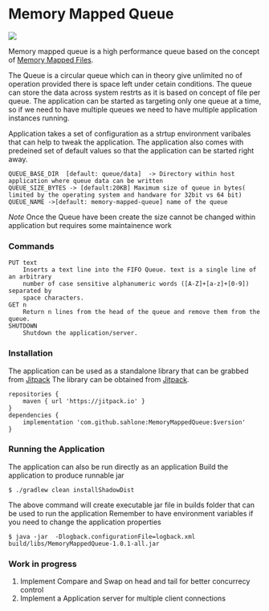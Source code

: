 # Memory Mapped Queue

[![](https://jitpack.io/v/sahlone/MemoryMappedQueue.svg?label=Release)](https://jitpack.io/#sahlone/kson)

Memory mapped queue is a high performance queue based on the concept of [Memory Mapped Files](https://en.wikipedia.org/wiki/Memory-mapped_file).

The Queue is a circular queue which can in theory give unlimited no of operation provided there is space left under cetain conditions.
The queue can store the data across system restrts as it is based on concept of file per queue.
The application can be started as targeting only one queue at a time, so if we need to have multiple queues we need to have multiple application instances running.

Application takes a set of configuration as a strtup environment varibales that can help to tweak the application.
The application also comes with predeined set of default values  so that the application can be started right away.

```
QUEUE_BASE_DIR  [default: queue/data]  -> Directory within host application where queue data can be written
QUEUE_SIZE_BYTES -> [default:20KB] Maximum size of queue in bytes( limited by the operating system and handware for 32bit vs 64 bit)
QUEUE_NAME ->[default: memory-mapped-queue] name of the queue
```
*Note* Once the Queue have been create the size cannot be changed within application but requires some maintainence work

### Commands
```
PUT text
    Inserts a text line into the FIFO Queue. text is a single line of an arbitrary
    number of case sensitive alphanumeric words ([A-Z]+[a-z]+[0-9]) separated by
    space characters.
GET n
    Return n lines from the head of the queue and remove them from the queue.
SHUTDOWN
    Shutdown the application/server.
```
### Installation
The application can be used as a standalone library  that can be grabbed from [Jitpack](https://jitpack.io/#sahlone/kson)
The library can be obtained from [Jitpack](https://jitpack.io/#sahlone/kson).
```Gradle
repositories {
    maven { url 'https://jitpack.io' }
}
dependencies {
    implementation 'com.github.sahlone:MemoryMappedQueue:$version'
}
```
### Running the Application
The application can also be run directly as an application
Build the application to produce runnable jar
```
$ ./gradlew clean installShadowDist
```
The above command will create executable jar file in builds folder that can be used to run the application
Remember to have environment variables if you need to change the application properties
```
$ java -jar  -Dlogback.configurationFile=logback.xml build/libs/MemoryMappedQueue-1.0.1-all.jar
```
### Work in progress
1. Implement Compare and Swap on head and tail for better concurrecy control
2. Implement a Application server for multiple client connections

